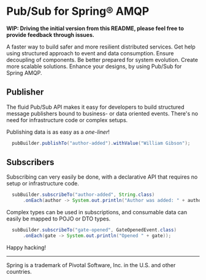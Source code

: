 Pub/Sub for Spring® AMQP
========================

**WIP: Driving the initial version from this README, please feel free to
       provide feedback through issues.**

A faster way to build safer and more resilient distributed services. Get help
using structured approach to event and data consumption. Ensure decoupling of
components. Be better prepared for system evolution. Create more scalable
solutions. Enhance your designs, by using Pub/Sub for Spring AMQP.

Publisher
----------

The fluid Pub/Sub API makes it easy for developers to build structured message
publishers bound to business- or data oriented events. There's no need for
infrastructure code or complex setups.

Publishing data is as easy as a _one-liner_!

```java
  pubBuilder.publishTo("author-added").withValue("William Gibson");
```

Subscribers
-----------

Subscribing can very easily be done, with a declarative API that requires no
setup or infrastructure code.

```java
  subBuilder.subscribeTo("author-added", String.class)
      .onEach(author -> System.out.println("Author was added: " + author));
```

Complex types can be used in subscriptions, and consumable data can easily be
mapped to POJO or DTO types.

```java
  subBuilder.subscribeTo("gate-opened", GateOpenedEvent.class)
      .onEach(gate -> System.out.println("Opened " + gate));
```

Happy hacking!

---

Spring is a trademark of Pivotal Software, Inc. in the U.S. and other countries.
